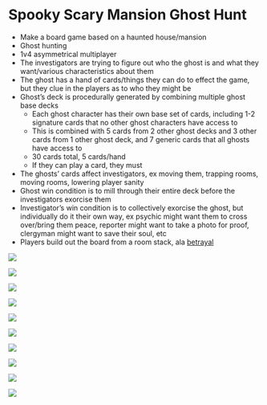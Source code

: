 # Spooky Scary Mansion Ghost Hunt

* Make a board game based on a haunted house/mansion
* Ghost hunting
* 1v4 asymmetrical multiplayer
* The investigators are trying to figure out who the ghost is and what they want/various characteristics about them
* The ghost has a hand of cards/things they can do to effect the game, but they clue in the players as to who they might be
* Ghost’s deck is procedurally generated by combining multiple ghost base decks
  * Each ghost character has their own base set of cards, including 1-2 signature cards that no other ghost characters have access to
  * This is combined with 5 cards from 2 other ghost decks and 3 other cards from 1 other ghost deck, and 7 generic cards that all ghosts have access to
  * 30 cards total, 5 cards/hand
  * If they can play a card, they must
* The ghosts’ cards affect investigators, ex moving them, trapping rooms, moving rooms, lowering player sanity
* Ghost win condition is to mill through their entire deck before the investigators exorcise them
* Investigator’s win condition is to collectively exorcise the ghost, but individually do it their own way, ex psychic might want them to cross over/bring them peace, reporter might want to take a photo for proof, clergyman might want to save their soul, etc
* Players build out the board from a room stack, ala [betrayal](https://boardgamegeek.com/boardgame/10547/betrayal-house-hill)

![](.gitbook/assets/image.png)



![](.gitbook/assets/image%20%284%29.png)

![](.gitbook/assets/image%20%288%29.png)

![](.gitbook/assets/image%20%282%29.png)

![](.gitbook/assets/image%20%285%29.png)

![](.gitbook/assets/image%20%281%29.png)

![](.gitbook/assets/image%20%2810%29.png)

![](.gitbook/assets/image%20%287%29.png)

![](.gitbook/assets/image%20%289%29.png)

![](.gitbook/assets/image%20%286%29.png)

